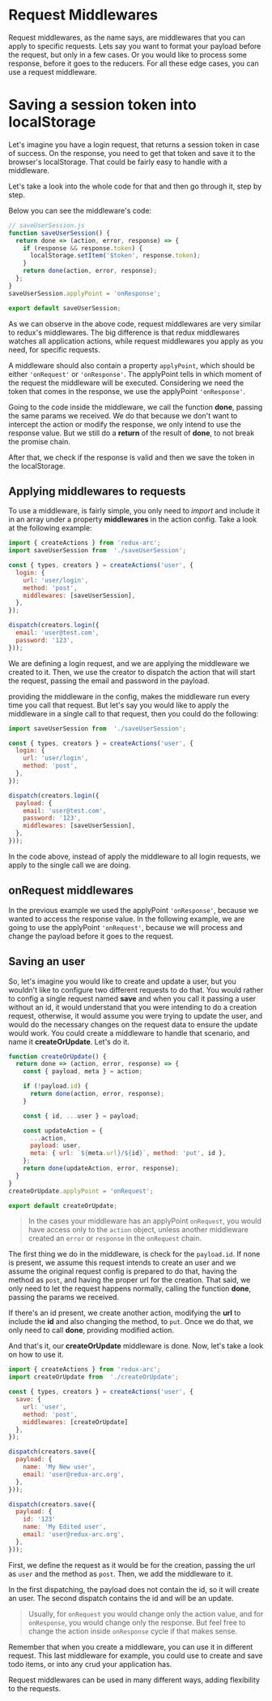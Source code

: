 # Request Middlewares
Request middlewares, as the name says, are middlewares that you can apply to specific requests. Lets say you want to format your payload before the request, but only in a few cases. Or you would like to process some response, before it goes to the reducers. For all these edge cases, you can use a request middleware.

# Saving a session token into localStorage
Let's imagine you have a login request, that returns a session token in case of success. On the response, you need to get that token and save it to the browser's localStorage. That could be fairly easy to handle with a middleware.

Let's take a look into the whole code for that and then go through it, step by step.

Below you can see the middleware's code:

```js
// saveUserSession.js
function saveUserSession() {
  return done => (action, error, response) => {
    if (response && response.token) {
      localStorage.setItem('$token', response.token);
    }
    return done(action, error, response);
  };
}
saveUserSession.applyPoint = 'onResponse';

export default saveUserSession;
```

As we can observe in the above code, request middlewares are very similar to redux's middlewares. The big difference is that redux middlewares watches all application actions, while request middlewares you apply as you need, for specific requests.

A middleware should also contain a property `applyPoint`, which should be either `'onRequest'` or `'onResponse'`. The applyPoint tells in which moment of the request the middleware will be executed. Considering we need the token that comes in the response, we use the applyPoint `'onResponse'`.

Going to the code inside the middleware, we call the function **done**, passing the same params we received. We do that because we don't want to intercept the action or modify the response, we only intend to use the response value. But we still do a **return** of the result of **done**, to not break the promise chain.

After that, we check if the response is valid and then we save the token in the localStorage.


## Applying middlewares to requests
To use a middleware, is fairly simple, you only need to *import* and include it in an array under a property **middlewares** in the action config. Take a look at the following example:


```js
import { createActions } from 'redux-arc';
import saveUserSession from  './saveUserSession';

const { types, creators } = createActions('user', {
  login: {
    url: 'user/login',
    method: 'post',
    middlewares: [saveUserSession],
  },
});

dispatch(creators.login({
  email: 'user@test.com',
  password: '123',
}));
```


We are defining a login request, and we are applying the middleware we created to it. Then, we use the creator to dispatch the action that will start the request, passing the email and password in the payload.

providing the middleware in the config, makes the middleware run every time you call that request. But let's say you would like to apply the middleware in a single call to that request, then you could do the following:

```js
import saveUserSession from  './saveUserSession';

const { types, creators } = createActions('user', {
  login: {
    url: 'user/login',
    method: 'post',
  },
});

dispatch(creators.login({
  payload: {
    email: 'user@test.com',
    password: '123',
    middlewares: [saveUserSession],
  },
}));
```

In the code above, instead of apply the middleware to all login requests, we apply to the single call we are doing.

## onRequest middlewares
In the previous example we used the applyPoint `'onResponse'`, because we wanted to access the response value. In the following example, we are going to use the applyPoint `'onRequest'`, because we will process and change the payload before it goes to the request.


## Saving an user
So, let's imagine you would like to create and update a user, but you wouldn't like to configure two different requests to do that. You would rather to config a single request named **save** and when you call it passing a user without an id, it would understand that you were intending to do a creation request, otherwise, it would assume you were trying to update the user, and would do the necessary changes on the request data to ensure the update would work. You could create a middleware to handle that scenario, and name it **createOrUpdate**. Let's do it.


```js
function createOrUpdate() {
  return done => (action, error, response) => {
    const { payload, meta } = action;

    if (!payload.id) {
      return done(action, error, response);
    }

    const { id, ...user } = payload;

    const updateAction = {
      ...action,
      payload: user,
      meta: { url: `${meta.url}/${id}`, method: 'put', id },
    };
    return done(updateAction, error, response);
  }
}
createOrUpdate.applyPoint = 'onRequest';

export default createOrUpdate;
```

> In the cases your middleware has an applyPoint `onRequest`, you would have access only to the `action` object, unless another middleware created an  `error` or `response` in the `onRequest` chain.

The first thing we do in the middleware, is check for the `payload.id`. If none is present, we assume this request intends to create an user and we assume the original request config is prepared to do that, having the method as `post`, and having the proper url for the creation. That said, we only need to let the request happens normally, calling the function **done**, passing the params we received.

If there's an id present, we create another action, modifying the **url** to include the **id** and also changing the method, to `put`. Once we do that, we only need to call **done**, providing modified action.

And that's it, our **createOrUpdate** middleware is done. Now, let's take a look on how to use it.

```js
import { createActions } from 'redux-arc';
import createOrUpdate from  './createOrUpdate';

const { types, creators } = createActions('user', {
  save: {
    url: 'user',
    method: 'post',
    middlewares: [createOrUpdate]
  },
});

dispatch(creators.save({
  payload: {
    name: 'My New user',
    email: 'user@redux-arc.org',
  },
}));

dispatch(creators.save({
  payload: {
    id: '123'
    name: 'My Edited user',
    email: 'user@redux-arc.org',
  },
}));
```

First, we define the request as it would be for the creation, passing the url as `user` and the method as `post`. Then, we add the middleware to it.

In the first dispatching, the payload does not contain the id, so it will create an user. The second dispatch contains the id and will be an update.

> Usually, for `onRequest` you would change only the action value, and for `onResponse`, you would change only the response. But feel free to change the action inside  `onResponse` cycle if that makes sense.

Remember that when you create a middleware, you can use it in different request. This last middleware for example, you could use to create and save todo items, or into any crud your application has.

Request middlewares can be used in many different ways, adding flexibility to the requests.
